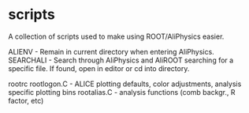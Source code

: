 # scripts
A collection of scripts used to make using ROOT/AliPhysics easier.

 
ALIENV - Remain in current directory when entering AliPhysics.  
SEARCHALI - Search through AliPhysics and AliROOT searching for a specific file. If found, open in editor or cd into directory.  

rootrc
rootlogon.C - ALICE plotting defaults, color adjustments, analysis specific
plotting bins
rootalias.C - analysis functions (comb backgr., R factor, etc)
